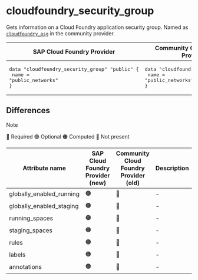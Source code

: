 # cloudfoundry_security_group

Gets information on a Cloud Foundry application security group. Named as [`cloudfoundry_asg`](https://github.com/cloudfoundry-community/terraform-provider-cloudfoundry/blob/main/docs/data-sources/asg.md) in the community provider.

|  SAP Cloud Foundry Provider | Community Cloud Foundry Provider  |
| -- | -- |
| <pre>data "cloudfoundry_security_group" "public" {</br>  name = "public_networks"</br>}</br></pre>|<pre>data "cloudfoundry_asg" "public" {</br>    name = "public_networks"</br>}</br></pre> |  

## Differences

> [!NOTE]  
> 🔵 Required  🟢 Optional 🟠 Computed  🔴 Not present

| Attribute name | SAP Cloud Foundry Provider (new)|  Community Cloud Foundry Provider (old) | Description |
| --- | --- | --- | --- |
| globally_enabled_running | 🟠| 🔴 | - |
| globally_enabled_staging | 🟠| 🔴 | - |
| running_spaces | 🟠 | 🔴 | - |
| staging_spaces | 🟠 | 🔴 | - |
| rules | 🟠 | 🔴 | - |
| labels | 🟠 | 🔴 | - |
| annotations | 🟠 | 🔴 | - |
